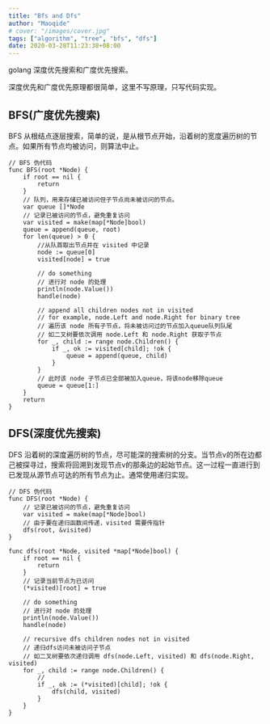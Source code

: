 ```yaml
---
title: "Bfs and Dfs"
author: "Maoqide"
# cover: "/images/cover.jpg"
tags: ["algorithm", "tree", "bfs", "dfs"]
date: 2020-03-28T11:23:38+08:00
---
```


golang 深度优先搜索和广度优先搜索。    
<!--more-->

深度优先和广度优先原理都很简单，这里不写原理，只写代码实现。    

## BFS(广度优先搜索)
BFS 从根结点逐层搜索，简单的说，是从根节点开始，沿着树的宽度遍历树的节点。如果所有节点均被访问，则算法中止。    
```golang
// BFS 伪代码
func BFS(root *Node) {
	if root == nil {
		return
	}
	// 队列，用来存储已被访问但子节点尚未被访问的节点。
	var queue []*Node
	// 记录已被访问的节点，避免重复访问
	var visited = make(map[*Node]bool)
	queue = append(queue, root)
	for len(queue) > 0 {
		//从队首取出节点并在 visited 中记录
		node := queue[0]
		visited[node] = true

		// do something
		// 进行对 node 的处理
		println(node.Value())
		handle(node)

		// append all children nodes not in visited
		// for example, node.Left and node.Right for binary tree
		// 遍历该 node 所有子节点，将未被访问过的节点加入queue队列队尾
		// 如二叉树要依次调用 node.Left 和 node.Right 获取子节点
		for _, child := range node.Children() {
			if _, ok := visited[child]; !ok {
				queue = append(queue, child)
			}
		}
		// 此时该 node 子节点已全部被加入queue，将该node移除queue
		queue = queue[1:]
	}
	return
}
```

## DFS(深度优先搜索)
DFS 沿着树的深度遍历树的节点，尽可能深的搜索树的分支。当节点v的所在边都己被探寻过，搜索将回溯到发现节点v的那条边的起始节点。这一过程一直进行到已发现从源节点可达的所有节点为止。通常使用递归实现。    
```golang
// DFS 伪代码
func DFS(root *Node) {
	// 记录已被访问的节点，避免重复访问
	var visited = make(map[*Node]bool)
	// 由于要在递归函数间传递，visited 需要传指针
	dfs(root, &visited)
}

func dfs(root *Node, visited *map[*Node]bool) {
	if root == nil {
		return
	}
	// 记录当前节点为已访问
	(*visited)[root] = true
	
	// do something
	// 进行对 node 的处理
	println(node.Value())
	handle(node)

	// recursive dfs children nodes not in visited
	// 递归dfs访问未被访问子节点
	// 如二叉树要依次递归调用 dfs(node.Left, visited) 和 dfs(node.Right, visited)
	for _, child := range node.Children() {
		//
		if _, ok := (*visited)[child]; !ok {
			dfs(child, visited)
		}
	}
}

```